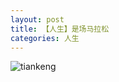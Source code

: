 ```yaml
---
layout: post
title: 【人生】是场马拉松
categories: 人生
---
```


![tiankeng](http://r74vtd8b0.hd-bkt.clouddn.com/img/tiankeng.png)



  




